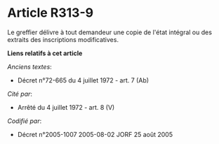 # Article R313-9

Le greffier délivre à tout demandeur une copie de l'état intégral ou des extraits des inscriptions modificatives.

**Liens relatifs à cet article**

_Anciens textes_:

  - Décret n°72-665 du 4 juillet 1972 - art. 7 (Ab)

_Cité par_:

  - Arrêté du 4 juillet 1972 - art. 8 (V)

_Codifié par_:

  - Décret n°2005-1007 2005-08-02 JORF 25 août 2005
